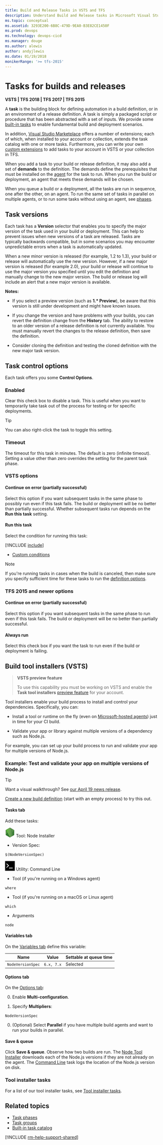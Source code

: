 ```yaml
---
title: Build and Release Tasks in VSTS and TFS
description: Understand Build and Release tasks in Microsoft Visual Studio Team Services (VSTS) and Microsoft Team Foundation Server (TFS)
ms.topic: conceptual
ms.assetid: 3293E200-6B8C-479D-9EA0-B3E82CE1450F
ms.prod: devops
ms.technology: devops-cicd
ms.manager: douge
ms.author: alewis
author: andyjlewis
ms.date: 01/19/2018
monikerRange: '>= tfs-2015'
---
```



# Tasks for builds and releases

**VSTS | TFS 2018 | TFS 2017 | TFS 2015**

A **task** is the building block for defining automation in a
build definition, or in an environment of a release definition.
A task is simply a packaged script or procedure that has been
abstracted with a set of inputs. We provide some [built-in tasks](../tasks/index.md) 
to enable fundamental build and deployment scenarios.

In addition, [Visual Studio Marketplace](https://marketplace.visualstudio.com/VSTS)
offers a number of extensions; each of which, when installed to your
account or collection, extends the task catalog with one or more tasks.
Furthermore, you can write your own [custom extensions](../../integrate/index.md)
to add tasks to your account in VSTS or your collection in TFS.

When you add a task to your build or release definition, it may also add a set of **demands** to the definition. The demands define the prerequisites that must be installed on the [agent](../agents/agents.md) for the task to run. When you run the build or deployment, an agent that meets these demands will be chosen.

When you queue a build or a deployment, all the tasks are run in sequence, one after the other, on an agent. To run the same set of tasks in parallel on multiple agents, or to run some tasks without using an agent, see [phases](phases.md).

<a name="taskversions"></a>
## Task versions

Each task has a **Version** selector that enables you to specify the major version of the task used in your
build or deployment. This can help to prevent issues when new versions of a task are released.
Tasks are typically backwards compatible, but in some scenarios you may
encounter unpredictable errors when a task is automatically updated.

When a new minor version is released (for example, 1.2 to 1.3), your build or release
will automatically use the new version. However, if a new major version is released
(for example 2.0), your build or release will continue to use the major version you specified
until you edit the definition and manually change to the new major version.
The build or release log will include an alert that a new major version is available.

**Notes:**

* If you select a preview version (such as **1.\* Preview**), be aware that this
  version is still under development and might have known issues.

* If you change the version and have problems with your builds, you can revert the definition change from the **History** tab. 
  The ability to restore to an older version of a release definition is not currently available. You must manually revert the changes to the release definition, then save the definition.

* Consider cloning the definition and testing the cloned definition with the new major task version.

<a name="controloptions"></a>
## Task control options

Each task offers you some **Control Options**.

### Enabled

Clear this check box to disable a task. This is useful
when you want to temporarily take task out of the process for testing or for specific deployments.

> [!TIP]
> You can also right-click the task to toggle this setting.

### Timeout

The timeout for this task in minutes. The default is zero (infinite timeout).
Setting a value other than zero overrides the setting for the parent task phase.

### VSTS options

#### Continue on error (partially successful)

Select this option if you want subsequent tasks in the same phase to possibly run even if this task fails. The build or deployment will be no better than partially successful. Whether subsequent tasks run depends on the **Run this task** setting.

#### Run this task

Select the condition for running this task:

[!INCLUDE [include](_shared/task-run-built-in-conditions.md)]
* [Custom conditions](conditions.md)

> [!NOTE]
> If you're running tasks in cases when the build is canceled, then make sure you specify sufficient time for these tasks to run the [definition options](../build/options.md#job-cancel-timeout).

### TFS 2015 and newer options

#### Continue on error (partially successful)

Select this option if you want subsequent tasks in the same phase to run even if this task fails. The build or deployment will be no better than partially successful.

#### Always run

Select this check box if you want the task to run even if the build or deployment is failing.

<h2 id="tool-installers">Build tool installers (VSTS)</h2>

> **VSTS preview feature**
>
> To use this capability you must be working on VSTS and enable the **Task tool installers** [preview feature](../../project/navigation/preview-features.md) for your account.

Tool installers enable your build process to install and control your dependencies. Specifically, you can:

* Install a tool or runtime on the fly (even on [Microsoft-hosted agents](../agents/hosted.md)) just in time for your CI build.

* Validate your app or library against multiple versions of a dependency such as Node.js.

For example, you can set up your build process to run and validate your app for multiple versions of Node.js. 

### Example: Test and validate your app on multiple versions of Node.js

> [!TIP]
> Want a visual walkthrough? See [our April 19 news release](../archive/news/2017.md#april-19).

[Create a new build definition](../get-started-designer.md) (start with an empty process) to try this out.

#### Tasks tab

Add these tasks:

![icon](../tasks/tool/_img/node.png) Tool: Node Installer

* Version Spec: 

 ```
$(NodeVersionSpec)
```

![icon](../tasks/utility/_img/command-line.png) Utility: Command Line

* Tool (if you're running on a Windows agent)
 ```
where
```

* Tool (if you're running on a macOS or Linux agent)
 ```
which
```

* Arguments
 ```
node
```

#### Variables tab

On the [Variables tab](../build/variables.md) define this variable:

|Name|Value|Settable at queue time|
|-|-|-|
|```NodeVersionSpec```|```6.x, 7.x```|Selected|

#### Options tab

On the [Options tab](../build/options.md):

0. Enable **Multi-configuration**.

0. Specify **Multipliers**:

 ```
NodeVersionSpec
```

0. (Optional) Select **Parallel** if you have multiple build agents and want to run your builds in parallel.

#### Save & queue

Click **Save & queue**. Observe how two builds are run. The [Node Tool Installer](../tasks/tool/node-js.md) downloads each of the Node.js versions if they are not already on the agent. The [Command Line](../tasks/utility/command-line.md) task logs the location of the Node.js version on disk.

### Tool installer tasks

For a list of our tool installer tasks, see [Tool installer tasks](../tasks/index.md#tool).

## Related topics

* [Task phases](phases.md)
* [Task groups](../library/task-groups.md)
* [Built-in task catalog](../tasks/index.md)
 
[!INCLUDE [rm-help-support-shared](../_shared/rm-help-support-shared.md)]

